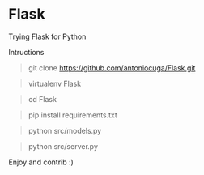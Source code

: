 Flask
=====

Trying Flask for Python

Intructions
  
  > git clone https://github.com/antoniocuga/Flask.git
  
  > virtualenv Flask
  
  > cd Flask
  
  > pip install requirements.txt
  
  > python src/models.py
  
  > python src/server.py
  
  
  
Enjoy and contrib :)
